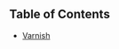 ## Table of Contents

- [Varnish](https://github.com/thaihuynh1717/fictional-waffle/tree/master/Varnish)

